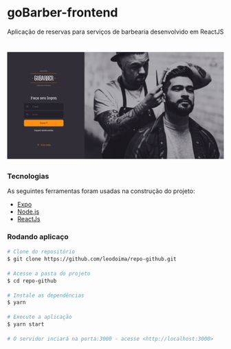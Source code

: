 # goBarber-frontend
Aplicação de reservas para serviços de barbearia desenvolvido em ReactJS

<h1 align="center">
  <img src="/assets/gobarber.png" />  
</h1>

### Tecnologias

As seguintes ferramentas foram usadas na construção do projeto:

- [Expo](https://expo.io/)
- [Node.js](https://nodejs.org/en/)
- [ReactJs](https://reactjs.org/)

### Rodando aplicaço

```bash
# Clone do repositório
$ git clone https://github.com/leodoima/repo-github.git

# Acesse a pasta do projeto
$ cd repo-github

# Instale as dependências
$ yarn

# Execute a aplicação
$ yarn start

# O servidor inciará na porta:3000 - acesse <http://localhost:3000>
```

